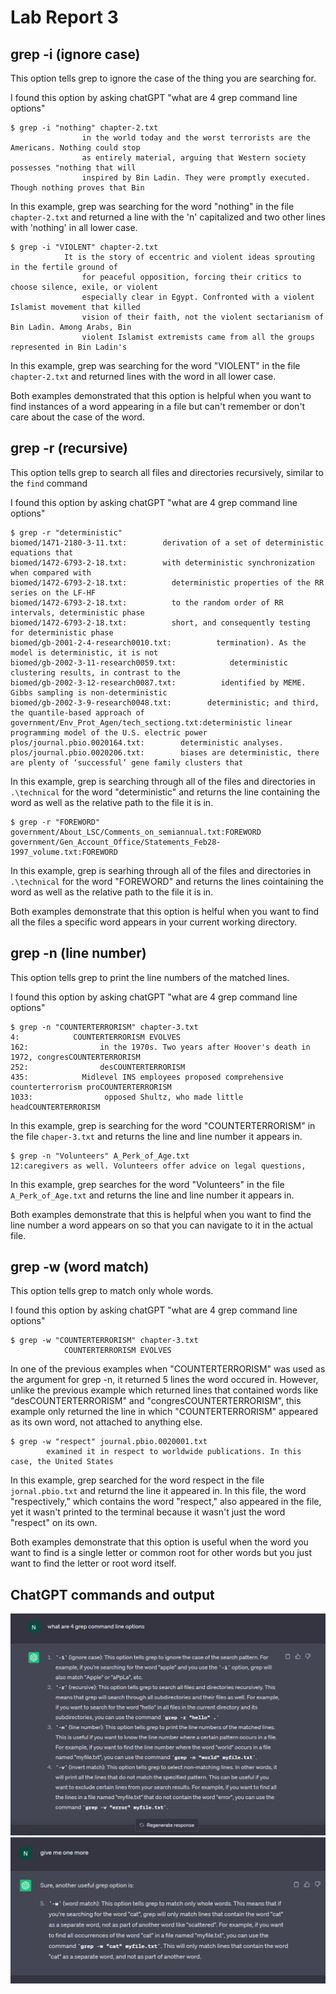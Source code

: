 # **Lab Report 3**
## grep -i (ignore case)
This option tells grep to ignore the case of the thing you are searching for.

I found this option by asking chatGPT "what are 4 grep command line options"

```
$ grep -i "nothing" chapter-2.txt
                in the world today and the worst terrorists are the Americans. Nothing could stop
                as entirely material, arguing that Western society possesses "nothing that will
                inspired by Bin Ladin. They were promptly executed. Though nothing proves that Bin
```
In this example, grep was searching for the word "nothing" in the file `chapter-2.txt` and returned a line with the 'n' capitalized and two other lines with 'nothing' in all lower case.

```
$ grep -i "VIOLENT" chapter-2.txt
            It is the story of eccentric and violent ideas sprouting in the fertile ground of
                for peaceful opposition, forcing their critics to choose silence, exile, or violent
                especially clear in Egypt. Confronted with a violent Islamist movement that killed
                vision of their faith, not the violent sectarianism of Bin Ladin. Among Arabs, Bin
                violent Islamist extremists came from all the groups represented in Bin Ladin's
```
In this example, grep was searching for the word "VIOLENT" in the file `chapter-2.txt` and returned lines with the word in all lower case.

Both examples demonstrated that this option is helpful when you want to find instances of a word appearing in a file but can't remember or don't care about the case of the word.


## grep -r (recursive)
This option tells grep to search all files and directories recursively, similar to the `find` command 

I found this option by asking chatGPT "what are 4 grep command line options"

```
$ grep -r "deterministic"
biomed/1471-2180-3-11.txt:        derivation of a set of deterministic equations that
biomed/1472-6793-2-18.txt:        with deterministic synchronization when compared with
biomed/1472-6793-2-18.txt:          deterministic properties of the RR series on the LF-HF
biomed/1472-6793-2-18.txt:          to the random order of RR intervals, deterministic phase
biomed/1472-6793-2-18.txt:          short, and consequently testing for deterministic phase
biomed/gb-2001-2-4-research0010.txt:          termination). As the model is deterministic, it is not
biomed/gb-2002-3-11-research0059.txt:            deterministic clustering results, in contrast to the
biomed/gb-2002-3-12-research0087.txt:          identified by MEME. Gibbs sampling is non-deterministic
biomed/gb-2002-3-9-research0048.txt:        deterministic; and third, the quantile-based approach of
government/Env_Prot_Agen/tech_sectiong.txt:deterministic linear programming model of the U.S. electric power
plos/journal.pbio.0020164.txt:        deterministic analyses.
plos/journal.pbio.0020206.txt:        biases are deterministic, there are plenty of ‘successful’ gene family clusters that
```
In this example, grep is searching through all of the files and directories in `.\technical` for the word "deterministic" and returns the line containing the word as well as the relative path to the file it is in.

```
$ grep -r "FOREWORD"
government/About_LSC/Comments_on_semiannual.txt:FOREWORD
government/Gen_Account_Office/Statements_Feb28-1997_volume.txt:FOREWORD
```
In this example, grep is searhing through all of the files and directories in `.\technical` for the word "FOREWORD" and returns the lines cointaining the word as well as the relative path to the file it is in.

Both examples demonstrate that this option is helful when you want to find all the files a specific word appears in your current working directory.


## grep -n (line number)
This option tells grep to print the line numbers of the matched lines.

I found this option by asking chatGPT "what are 4 grep command line options"

```
$ grep -n "COUNTERTERRORISM" chapter-3.txt
4:            COUNTERTERRORISM EVOLVES
162:                in the 1970s. Two years after Hoover's death in 1972, congresCOUNTERTERRORISM 
252:                desCOUNTERTERRORISM
435:            Midlevel INS employees proposed comprehensive counterterrorism proCOUNTERTERRORISM
1033:                opposed Shultz, who made little headCOUNTERTERRORISM
```
In this example, grep is searching for the word "COUNTERTERRORISM" in the file `chaper-3.txt` and returns the line and line number it appears in.

```
$ grep -n "Volunteers" A_Perk_of_Age.txt
12:caregivers as well. Volunteers offer advice on legal questions,
```
In this example, grep searches for the word "Volunteers" in the file `A_Perk_of_Age.txt` and returns the line and line number it appears in.

Both examples demonstrate that this is helpful when you want to find the line number a word appears on so that you can navigate to it in the actual file.


## grep -w (word match)
This option tells grep to match only whole words.

I found this option by asking chatGPT "what are 4 grep command line options"

```
$ grep -w "COUNTERTERRORISM" chapter-3.txt
            COUNTERTERRORISM EVOLVES
```
In one of the previous examples when "COUNTERTERRORISM" was used as the argument for grep -n, it returned 5 lines the word occured in. However, unlike the previous example which returned lines that contained words like "desCOUNTERTERRORISM" and "congresCOUNTERTERRORISM", this example only returned the line in which "COUNTERTERRORISM" appeared as its own word, not attached to anything else.

```
$ grep -w "respect" journal.pbio.0020001.txt
        examined it in respect to worldwide publications. In this case, the United States
```
In this example, grep searched for the word respect in the file `jornal.pbio.txt` and returnd the line it appeared in. In this file, the word "respectively," which contains the word "respect," also appeared in the file, yet it wasn't printed to the terminal because it wasn't just the word "respect" on its own.

Both examples demonstrate that this option is useful when the word you want to find is a single letter or common root for other words but you just want to find the letter or root word itself.


## ChatGPT commands and output
![Image](lr3_1.png)
![Image](lr3_2.png)
